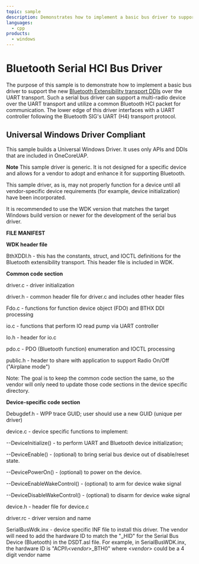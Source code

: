 ```yaml
---
topic: sample
description: Demonstrates how to implement a basic bus driver to support the new Bluetooth Extensibility transport DDIs over the UART transport.
languages:
  - cpp
products:
  - windows
---
```


<!---
    name: Bluetooth Serial HCI Bus Driver
    platform: WDM
    language: cpp
    category: Bluetooth
    description: Demonstrates how to implement a basic bus driver to support the new Bluetooth Extensibility transport DDIs over the UART transport.
    samplefwlink: http://go.microsoft.com/fwlink/p/?LinkId=617641
--->

# Bluetooth Serial HCI Bus Driver

The purpose of this sample is to demonstrate how to implement a basic bus driver to support the new [Bluetooth Extensibility transport DDIs](http://msdn.microsoft.com/en-us/library/windows/hardware/ff536585) over the UART transport. Such a serial bus driver can support a multi-radio device over the UART transport and utilize a common Bluetooth HCI packet for communication. The lower edge of this driver interfaces with a UART controller following the Bluetooth SIG's UART (H4) transport protocol.

## Universal Windows Driver Compliant

This sample builds a Universal Windows Driver. It uses only APIs and DDIs that are included in OneCoreUAP.

**Note** This sample driver is generic. It is not designed for a specific device and allows for a vendor to adopt and enhance it for supporting Bluetooth.

This sample driver, as is, may not properly function for a device until all vendor-specific device requirements (for example, device initialization) have been incorporated.

It is recommended to use the WDK version  that matches the target Windows build version or newer for the development of the serial bus driver.

**FILE MANIFEST**

**WDK header file**

BthXDDI.h - this has the constants, struct, and IOCTL definitions for the Bluetooth extensibility transport. This header file is included in WDK.

**Common code section**

driver.c - driver initialization

driver.h - common header file for driver.c and includes other header files

Fdo.c - functions for function device object (FDO) and BTHX DDI processing

io.c - functions that perform IO read pump via UART controller

Io.h - header for io.c

pdo.c - PDO (Bluetooth function) enumeration and IOCTL processing

public.h - header to share with application to support Radio On/Off ("Airplane mode")

Note: The goal is to keep the common code section the same, so the vendor will only need to update those code sections in the device specific directory.

**Device-specific code section**

Debugdef.h - WPP trace GUID; user should use a new GUID (unique per driver)

device.c - device specific functions to implement:

--DeviceInitialize() - to perform UART and Bluetooth device initialization;

--DeviceEnable() - (optional) to bring serial bus device out of disable/reset state.

--DevicePowerOn() - (optional) to power on the device.

--DeviceEnableWakeControl() - (optional) to arm for device wake signal

--DeviceDisableWakeControl() - (optional) to disarm for device wake signal

device.h - header file for device.c

driver.rc - driver version and name

SerialBusWdk.inx - device specific INF file to install this driver. The vendor will need to add the hardware ID to match the "\_HID" for the Serial Bus Device (Bluetooth) in the DSDT.asl file. For example, in SerialBusWDK.inx, the hardware ID is "ACPI\\<*vendor*\>\_BTH0" where <*vendor*\> could be a 4 digit vendor name